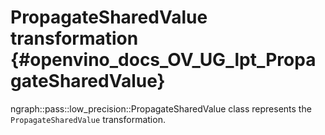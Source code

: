 # PropagateSharedValue transformation {#openvino_docs_OV_UG_lpt_PropagateSharedValue}

ngraph::pass::low_precision::PropagateSharedValue class represents the `PropagateSharedValue` transformation.
